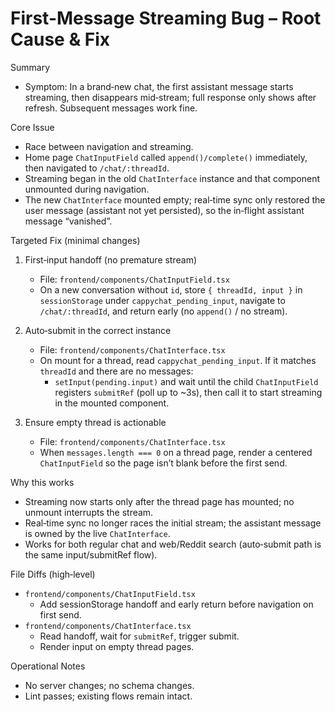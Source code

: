 # First-Message Streaming Bug – Root Cause & Fix

Summary
- Symptom: In a brand‑new chat, the first assistant message starts streaming, then disappears mid‑stream; full response only shows after refresh. Subsequent messages work fine.

Core Issue
- Race between navigation and streaming.
- Home page `ChatInputField` called `append()/complete()` immediately, then navigated to `/chat/:threadId`.
- Streaming began in the old `ChatInterface` instance and that component unmounted during navigation.
- The new `ChatInterface` mounted empty; real‑time sync only restored the user message (assistant not yet persisted), so the in‑flight assistant message “vanished”.

Targeted Fix (minimal changes)
1) First‑input handoff (no premature stream)
   - File: `frontend/components/ChatInputField.tsx`
   - On a new conversation without `id`, store `{ threadId, input }` in `sessionStorage` under `cappychat_pending_input`, navigate to `/chat/:threadId`, and return early (no `append()` / no stream).

2) Auto‑submit in the correct instance
   - File: `frontend/components/ChatInterface.tsx`
   - On mount for a thread, read `cappychat_pending_input`. If it matches `threadId` and there are no messages:
     - `setInput(pending.input)` and wait until the child `ChatInputField` registers `submitRef` (poll up to ~3s), then call it to start streaming in the mounted component.

3) Ensure empty thread is actionable
   - File: `frontend/components/ChatInterface.tsx`
   - When `messages.length === 0` on a thread page, render a centered `ChatInputField` so the page isn’t blank before the first send.

Why this works
- Streaming now starts only after the thread page has mounted; no unmount interrupts the stream.
- Real‑time sync no longer races the initial stream; the assistant message is owned by the live `ChatInterface`.
- Works for both regular chat and web/Reddit search (auto‑submit path is the same input/submitRef flow).

File Diffs (high‑level)
- `frontend/components/ChatInputField.tsx`
  - Add sessionStorage handoff and early return before navigation on first send.
- `frontend/components/ChatInterface.tsx`
  - Read handoff, wait for `submitRef`, trigger submit.
  - Render input on empty thread pages.

Operational Notes
- No server changes; no schema changes.
- Lint passes; existing flows remain intact.

